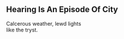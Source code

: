 Hearing Is An Episode Of City
-----------------------------
Calcerous weather, lewd lights  
like the tryst.  
